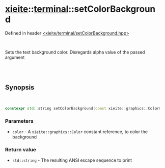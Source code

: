# [xieite](../../README.md)::[terminal](../terminal.md)::setColorBackground
Defined in header [<xieite/terminal/setColorBackground.hpp>](../../include/xieite/terminal/setColorBackground.hpp)

<br/>

Sets the text background color. Disregards alpha value of the passed argument

<br/><br/>

## Synopsis

<br/>

```cpp
constexpr std::string setColorBackground(const xieite::graphics::Color& color) noexcept;
```
### Parameters
- `color` - A `xieite::graphics::Color` constant reference, to color the background
### Return value
- `std::string` - The resulting ANSI escape sequence to print
